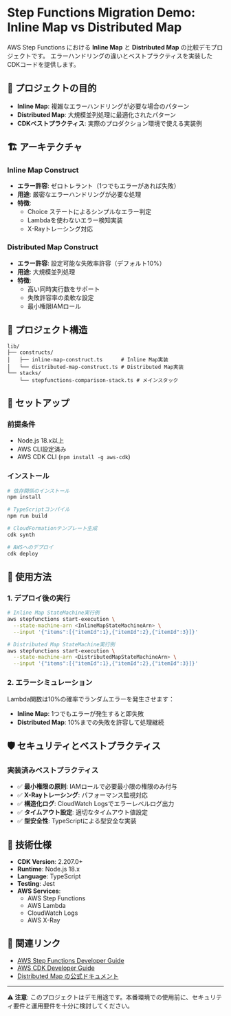# Step Functions Migration Demo: Inline Map vs Distributed Map

AWS Step Functions における **Inline Map** と **Distributed Map** の比較デモプロジェクトです。
エラーハンドリングの違いとベストプラクティスを実装したCDKコードを提供します。

## 🎯 プロジェクトの目的

- **Inline Map**: 複雑なエラーハンドリングが必要な場合のパターン
- **Distributed Map**: 大規模並列処理に最適化されたパターン
- **CDKベストプラクティス**: 実際のプロダクション環境で使える実装例

## 🏗️ アーキテクチャ

### Inline Map Construct
- **エラー許容**: ゼロトレラント（1つでもエラーがあれば失敗）
- **用途**: 厳密なエラーハンドリングが必要な処理
- **特徴**: 
  - Choice ステートによるシンプルなエラー判定
  - Lambdaを使わないエラー検知実装
  - X-Rayトレーシング対応

### Distributed Map Construct
- **エラー許容**: 設定可能な失敗率許容（デフォルト10%）
- **用途**: 大規模並列処理
- **特徴**: 
  - 高い同時実行数をサポート
  - 失敗許容率の柔軟な設定
  - 最小権限IAMロール

## 📁 プロジェクト構造

```
lib/
├── constructs/
│   ├── inline-map-construct.ts      # Inline Map実装
│   └── distributed-map-construct.ts # Distributed Map実装
└── stacks/
    └── stepfunctions-comparison-stack.ts # メインスタック
```

## 🚀 セットアップ

### 前提条件
- Node.js 18.x以上
- AWS CLI設定済み
- AWS CDK CLI (`npm install -g aws-cdk`)

### インストール

```bash
# 依存関係のインストール
npm install

# TypeScriptコンパイル
npm run build

# CloudFormationテンプレート生成
cdk synth

# AWSへのデプロイ
cdk deploy
```

## 🔧 使用方法

### 1. デプロイ後の実行

```bash
# Inline Map StateMachine実行例
aws stepfunctions start-execution \
  --state-machine-arn <InlineMapStateMachineArn> \
  --input '{"items":[{"itemId":1},{"itemId":2},{"itemId":3}]}'

# Distributed Map StateMachine実行例  
aws stepfunctions start-execution \
  --state-machine-arn <DistributedMapStateMachineArn> \
  --input '{"items":[{"itemId":1},{"itemId":2},{"itemId":3}]}'
```

### 2. エラーシミュレーション

Lambda関数は10%の確率でランダムエラーを発生させます：

- **Inline Map**: 1つでもエラーが発生すると即失敗
- **Distributed Map**: 10%までの失敗を許容して処理継続

## 🛡️ セキュリティとベストプラクティス

### 実装済みベストプラクティス

- ✅ **最小権限の原則**: IAMロールで必要最小限の権限のみ付与
- ✅ **X-Rayトレーシング**: パフォーマンス監視対応
- ✅ **構造化ログ**: CloudWatch Logsでエラーレベルログ出力
- ✅ **タイムアウト設定**: 適切なタイムアウト値設定
- ✅ **型安全性**: TypeScriptによる型安全な実装


## 📝 技術仕様

- **CDK Version**: 2.207.0+
- **Runtime**: Node.js 18.x
- **Language**: TypeScript
- **Testing**: Jest
- **AWS Services**: 
  - AWS Step Functions
  - AWS Lambda
  - CloudWatch Logs
  - AWS X-Ray


## 🔗 関連リンク

- [AWS Step Functions Developer Guide](https://docs.aws.amazon.com/step-functions/)
- [AWS CDK Developer Guide](https://docs.aws.amazon.com/cdk/)
- [Distributed Map の公式ドキュメント](https://docs.aws.amazon.com/step-functions/latest/dg/concepts-asl-use-map-state-distributed.html)

---

**⚠️ 注意**: このプロジェクトはデモ用途です。本番環境での使用前に、セキュリティ要件と運用要件を十分に検討してください。
